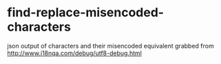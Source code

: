 # find-replace-misencoded-characters
json output of characters and their misencoded equivalent
grabbed from http://www.i18nqa.com/debug/utf8-debug.html
